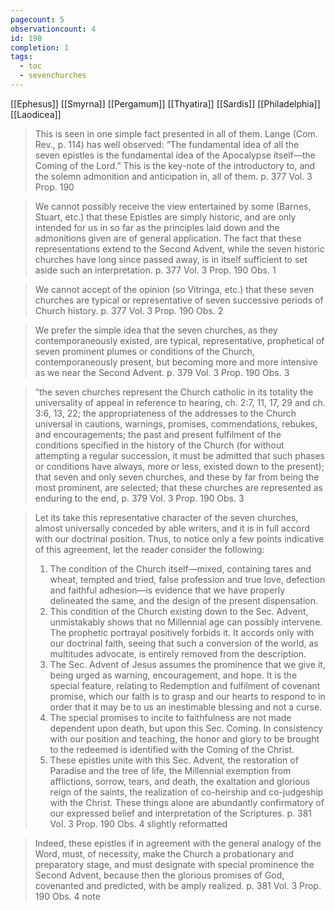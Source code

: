 ```yaml
---
pagecount: 5
observationcount: 4
id: 190
completion: 1
tags:
  - toc
  - sevenchurches
---
```

[[Ephesus]] [[Smyrna]] [[Pergamum]] [[Thyatira]] [[Sardis]] [[Philadelphia]] [[Laodicea]]

>This is seen in one simple fact presented in all of them. Lange (Com. Rev., p. 114) has well observed: “The fundamental idea of all the seven epistles is the fundamental idea of the Apocalypse itself—the Coming of the Lord.” This is the key-note of the introductory to, and the solemn admonition and anticipation in, all of them.
>p. 377 Vol. 3 Prop. 190

>We cannot possibly receive the view entertained by some (Barnes, Stuart, etc.) that these Epistles are simply historic, and are only intended for us in so far as the principles laid down and the admonitions given are of general application. The fact that these representations extend to the Second Advent, while the seven historic churches have long since passed away, is in itself sufficient to set aside such an interpretation.
>p. 377 Vol. 3 Prop. 190 Obs. 1

>We cannot accept of the opinion (so Vitringa, etc.) that these seven churches are typical or representative of seven successive periods of Church history.
>p. 377 Vol. 3 Prop. 190 Obs. 2


>We prefer the simple idea that the seven churches, as they contemporaneously existed, are typical, representative, prophetical of seven prominent plumes or conditions of the Church, contemporaneously present, but becoming more and more intensive as we near the Second Advent.
>p. 379 Vol. 3 Prop. 190 Obs. 3

>“the seven churches represent the Church catholic in its totality the universality of appeal in reference to hearing, ch. 2:7, 11, 17, 29 and ch. 3:6, 13, 22; the appropriateness of the addresses to the Church universal in cautions, warnings, promises, commendations, rebukes, and encouragements; the past and present fulfilment of the conditions specified in the history of the Church (for without attempting a regular succession, it must be admitted that such phases or conditions have always, more or less, existed down to the present); that seven and only seven churches, and these by far from being the most prominent, are selected; that these churches are represented as enduring to the end,
>p. 379 Vol. 3 Prop. 190 Obs. 3

>Let its take this representative character of the seven churches, almost universally conceded by able writers, and it is in full accord with our doctrinal position. Thus, to notice only a few points indicative of this agreement, let the reader consider the following: 
>1. The condition of the Church itself—mixed, containing tares and wheat, tempted and tried, false profession and true love, defection and faithful adhesion—is evidence that we have properly delineated the same, and the design of the present dispensation. 
>2. This condition of the Church existing down to the Sec. Advent, unmistakably shows that no Millennial age can possibly intervene. The prophetic portrayal positively forbids it. It accords only with our doctrinal faith, seeing that such a conversion of the world, as multitudes advocate, is entirely removed from the description. 
>3. The Sec. Advent of Jesus assumes the prominence that we give it, being urged as warning, encouragement, and hope. It is the special feature, relating to Redemption and fulfilment of covenant promise, which our faith is to grasp and our hearts to respond to in order that it may be to us an inestimable blessing and not a curse. 
>4. The special promises to incite to faithfulness are not made dependent upon death, but upon this Sec. Coming. In consistency with our position and teaching, the honor and glory to be brought to the redeemed is identified with the Coming of the Christ. 
>5. These epistles unite with this Sec. Advent, the restoration of Paradise and the tree of life, the Millennial exemption from afflictions, sorrow, tears, and death, the exaltation and glorious reign of the saints, the realization of co-heirship and co-judgeship with the Christ. These things alone are abundantly confirmatory of our expressed belief and interpretation of the Scriptures.
>p. 381 Vol. 3 Prop. 190 Obs. 4 slightly reformatted


>Indeed, these epistles if in agreement with the general analogy of the Word, must, of necessity, make the Church a probationary and preparatory stage, and must designate with special prominence the Second Advent, because then the glorious promises of God, covenanted and predicted, with be amply realized.
>p. 381 Vol. 3 Prop. 190 Obs. 4 note

